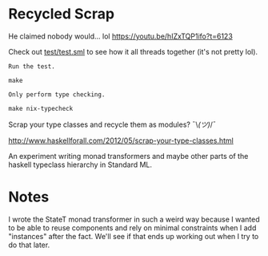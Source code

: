 # Recycled Scrap

He claimed nobody would... lol https://youtu.be/hIZxTQP1ifo?t=6123

Check out [test/test.sml](test/test.sml) to see how it all threads together
(it's not pretty lol).

```
Run the test.

make

Only perform type checking.

make nix-typecheck
```

Scrap your type classes and recycle them as modules? ¯\\_(ツ)_/¯

http://www.haskellforall.com/2012/05/scrap-your-type-classes.html

An experiment writing monad transformers and maybe other parts of the haskell
typeclass hierarchy in Standard ML.

# Notes

I wrote the StateT monad transformer in such a weird way because I wanted to be
able to reuse components and rely on minimal constraints when I add "instances"
after the fact. We'll see if that ends up working out when I try to do that
later.
